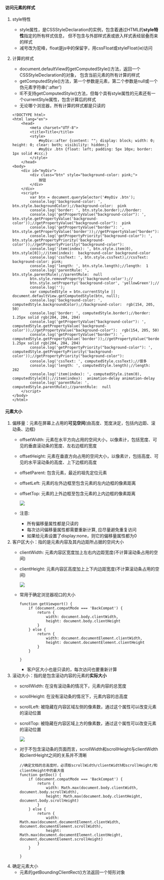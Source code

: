 #### 访问元素的样式
1. style特性
   + style属性，是CSSStyleDeclaration的实例，包含着通过HTML的**style特性**指定的所有样式信息，
     但不包含与外部样式表或嵌入样式表经层叠而来的样式
   + 减号改为驼峰，float是js中的保留字，用cssFloat或styleFloat(ie)访问

2. 计算的样式
   + document.defaultView的getComputedStyle()方法，返回一个CSSStyleDeclaration的对象，
     包含当前元素的所有计算的样式
   + getComputedStyle()方法，第一个参数是元素，第二个参数是null或一个伪元素字符串(':after')
   + IE不支持getComputedStyle()方法，但每个具有style属性的元素还有一个currentStyle属性，包含计算后的样式
   + 无论哪个浏览器，所有计算的样式都是只读的
   ```
   <!DOCTYPE html>
   <html lang="en">
       <head>
           <meta charset="UTF-8">
           <title>Title</title>
           <style>
               #myDiv::after {content: ""; display: block; width: 0; height: 0; clear: both; visibility: hidden;}
               #myDiv .btn {float: left; padding: 5px 10px; border: 1px solid #ccc;}
           </style>
       </head>
   <body>
       <div id="myDiv">
           <div class="btn" style="background-color: pink;">
               按钮
           </div>
       </div>
       <script>
           var btn = document.querySelector('#myDiv .btn');
           console.log('background-color: ', btn.style.backgroundColor);//background-color:  pink
           console.log('border: ', btn.style.border);//border:
           console.log('getPropertyValue("background-color"): ', btn.style.getPropertyValue('background-color'));//getPropertyValue("background-color"):  pink
           console.log('getPropertyValue("border"): ', btn.style.getPropertyValue('border'));//getPropertyValue("border"):
           console.log('getPropertyPriority("background-color"): ', btn.style.getPropertyPriority('background-color'));//getPropertyPriority("background-color"):
           console.log('item(index): ', btn.style.item(0), btn.style[0]);//item(index):  background-color background-color
           console.log('cssText: ', btn.style.cssText);//cssText:  background-color: pink;
           console.log('length: ', btn.style.length);//length:  1
           console.log('parentRule: ', btn.style.parentRule);//parentRule:  null
           btn.style.removeProperty('background-color');//
           btn.style.setProperty('background-color', 'yellowGreen');//
           console.log('');
           var computedStyle = btn.currentStyle || document.defaultView.getComputedStyle(btn, null);
           console.log('background-color: ', computedStyle.backgroundColor);//background-color:  rgb(154, 205, 50)
           console.log('border: ', computedStyle.border);//border:  1.25px solid rgb(204, 204, 204)
           console.log('getPropertyValue("background-color"): ', computedStyle.getPropertyValue('background-color'));//getPropertyValue("background-color"):  rgb(154, 205, 50)
           console.log('getPropertyValue("border"): ', computedStyle.getPropertyValue('border'));//getPropertyValue("border"):  1.25px solid rgb(204, 204, 204)
           console.log('getPropertyPriority("background-color"): ', computedStyle.getPropertyPriority('background-color'));//getPropertyPriority("background-color"):
           console.log('cssText: ', computedStyle.cssText);//很多
           console.log('length: ', computedStyle.length);//length:  282
           console.log('item(index): ', computedStyle.item(0), computedStyle[0]);//item(index):  animation-delay animation-delay
           console.log('parentRule: ', computedStyle.parentRule);//parentRule:  null
       </script>
   </body>
   </html>
   ```

#### 元素大小
1. 偏移量：元素在屏幕上占用的**可见空间**(由高度、宽度决定，包括内边距、滚动条、边框)
   + offsetWidth: 元素在水平方向占用的空间大小，以像素计，包括宽度、可见的垂直滚动条的宽度、左右边框的宽度
   + offsetHeight: 元素在垂直方向占用的空间大小，以像素计，包括高度、可见的水平滚动条的高度、上下边框的高度
   + offsetParent: 包含元素，最近的祖先定位元素
   + offsetLeft: 元素的左外边框至包含元素的左内边框的像素距离
   + offsetTop: 元素的上外边框至包含元素的上内边框的像素距离

     ![](img/offset.png)
   + 注意:
     - 所有偏移量属性都是只读的
     - 每次访问偏移量属性都需要重新计算, 应尽量避免重复访问
     - 如果给元素设置了display:none，则它的偏移量属性都为0
2. 客户区大小：指的是元素内容及其内边距所占据的空间大小
   + clientWidth: 元素内容区宽度加上左右内边距宽度(不计算滚动条占用的空间)
   + clientHeight: 元素内容区高度加上上下内边距宽度(不计算滚动条占用的空间)

     ![](img/client.png)
   + 常用于确定浏览器视口的大小
     ```
     function getViewport() {
         if (document.compatMode === 'BackCompat') {
             return {
                 width: document.body.clientWidth,
                 height: document.body.clientHeight
             }
         } else {
             return {
                 width: document.documentElement.clientWidth,
                 height: document.documentElement.clientHeight
             }
         }

     }
     ```
     + 客户区大小也是只读的，每次访问也要重新计算
3. 滚动大小：指的是包含滚动内容的元素的**实际大小**
   + scrollWidth: 在没有滚动条的情况下，元素内容的总宽度
   + scrollHeight: 在没有滚动条的情况下，元素内容的总高度
   + scrollLeft: 被隐藏在内容区域左侧的像素数，通过这个属性可以改变元素的滚动位置
   + scrollTop: 被隐藏在内容区域上方的像素数，通过这个属性可以改变元素的滚动位置

     ![](img/scroll.png)
   + 对于不包含滚动条的页面而言，scrollWidth和scrollHeight与clientWidth和clientHeight之间的关系并不清晰
     ```
     //确定文档的总高度时，必须取scrollWidth/clientWidth和scrollHeight/和clientHeight中的最大值
     function getDoc() {
         if (document.compatMode === 'BackCompat') {
             return {
                 width: Math.max(document.body.clientWidth, document.body.scrollWidth),
                 height: Math.max(document.body.clientHeight, document.body.scrollHeight)
             }
         } else {
             return {
                 width: Math.max(document.documentElement.clientWidth, document.documentElement.scrollWidth),
                 height: Math.max(document.documentElement.clientHeight, document.documentElement.scrollHeight)
             }
         }

     }
     ```
4. 确定元素大小
   + 元素的getBoundingClientRect()方法返回一个矩形对象
